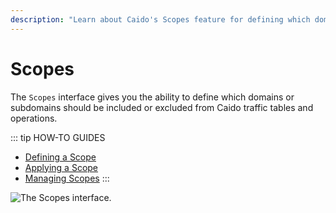 ```yaml
---
description: "Learn about Caido's Scopes feature for defining which domains and subdomains to include or exclude from traffic analysis."
---
```


# Scopes

The `Scopes` interface gives you the ability to define which domains or subdomains should be included or excluded from Caido traffic tables and operations.

::: tip HOW-TO GUIDES

- [Defining a Scope](/guides/scopes_defining.md)
- [Applying a Scope](/guides/scopes_applying.md)
- [Managing Scopes](/guides/scopes_managing)
:::

<img alt="The Scopes interface." src="/_images/scopes_interface.png" center>
